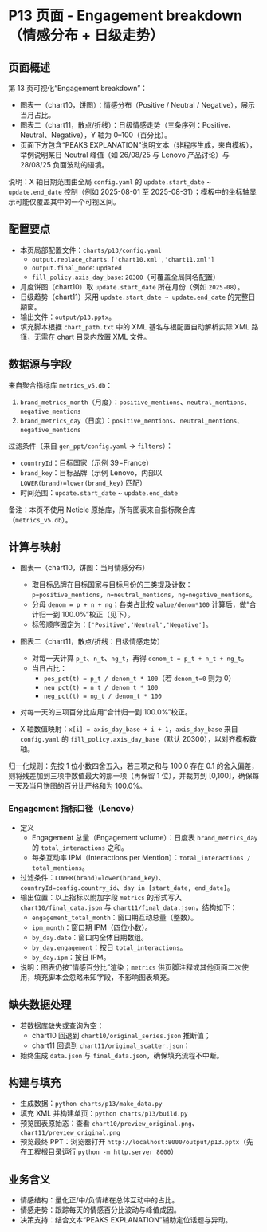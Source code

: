 # P13 页面 - Engagement breakdown（情感分布 + 日级走势）

## 页面概述

第 13 页可视化“Engagement breakdown”：
- 图表一（chart10，饼图）：情感分布（Positive / Neutral / Negative），展示当月占比。
- 图表二（chart11，散点/折线）：日级情感走势（三条序列：Positive、Neutral、Negative），Y 轴为 0–100（百分比）。
- 页面下方包含“PEAKS EXPLANATION”说明文本（非程序生成，来自模板），举例说明某日 Neutral 峰值（如 26/08/25 与 Lenovo 产品讨论）与 28/08/25 负面波动的语境。

说明：X 轴日期范围由全局 `config.yaml` 的 `update.start_date` ~ `update.end_date` 控制（例如 2025-08-01 至 2025-08-31）；模板中的坐标轴显示可能仅覆盖其中的一个可视区间。

## 配置要点

- 本页局部配置文件：`charts/p13/config.yaml`
  - `output.replace_charts`: `['chart10.xml','chart11.xml']`
  - `output.final_mode`: `updated`
  - `fill_policy.axis_day_base`: `20300`（可覆盖全局同名配置）
- 月度饼图（chart10）取 `update.start_date` 所在月份（例如 `2025-08`）。
- 日级趋势（chart11）采用 `update.start_date ~ update.end_date` 的完整日期窗。
- 输出文件：`output/p13.pptx`。
- 填充脚本根据 `chart_path.txt` 中的 XML 基名与根配置自动解析实际 XML 路径，无需在 chart 目录内放置 XML 文件。

## 数据源与字段

来自聚合指标库 `metrics_v5.db`：
1. `brand_metrics_month`（月度）：`positive_mentions`、`neutral_mentions`、`negative_mentions`
2. `brand_metrics_day`（日度）：`positive_mentions`、`neutral_mentions`、`negative_mentions`

过滤条件（来自 `gen_ppt/config.yaml` → `filters`）：
- `countryId`：目标国家（示例 39=France）
- `brand_key`：目标品牌（示例 Lenovo，内部以 `LOWER(brand)=lower(brand_key)` 匹配）
- 时间范围：`update.start_date` ~ `update.end_date`

备注：本页不使用 Neticle 原始库，所有图表来自指标聚合库（`metrics_v5.db`）。

## 计算与映射

- 图表一（chart10，饼图：当月情感分布）
  - 取目标品牌在目标国家与目标月份的三类提及计数：`p=positive_mentions`，`n=neutral_mentions`，`ng=negative_mentions`。
  - 分母 `denom = p + n + ng`；各类占比按 `value/denom*100` 计算后，做“合计归一到 100.0%”校正（见下）。
  - 标签顺序固定为：`['Positive','Neutral','Negative']`。

- 图表二（chart11，散点/折线：日级情感走势）
  - 对每一天计算 `p_t`、`n_t`、`ng_t`，再得 `denom_t = p_t + n_t + ng_t`。
  - 当日占比：
    - `pos_pct(t) = p_t / denom_t * 100`（若 `denom_t=0` 则为 0）
    - `neu_pct(t) = n_t / denom_t * 100`
    - `neg_pct(t) = ng_t / denom_t * 100`
 - 对每一天的三项百分比应用“合计归一到 100.0%”校正。
  - X 轴数值映射：`x[i] = axis_day_base + i + 1`，`axis_day_base` 来自 `config.yaml` 的 `fill_policy.axis_day_base`（默认 20300），以对齐模板数轴。

归一化规则：先按 1 位小数四舍五入，若三项之和与 100.0 存在 0.1 的舍入偏差，则将残差加到三项中数值最大的那一项（再保留 1 位），并裁剪到 [0,100]，确保每一天及当月饼图的百分比严格和为 100.0%。

### Engagement 指标口径（Lenovo）

- 定义
  - Engagement 总量（Engagement volume）：日度表 `brand_metrics_day` 的 `total_interactions` 之和。
  - 每条互动率 IPM（Interactions per Mention）：`total_interactions / total_mentions`。
- 过滤条件：`LOWER(brand)=lower(brand_key)`、`countryId=config.country_id`、`day in [start_date, end_date]`。
- 输出位置：以上指标以附加字段 `metrics` 的形式写入 `chart10/final_data.json` 与 `chart11/final_data.json`，结构如下：
  - `engagement_total_month`：窗口期互动总量（整数）。
  - `ipm_month`：窗口期 IPM（四位小数）。
  - `by_day.date`：窗口内全体日期数组。
  - `by_day.engagement`：按日 `total_interactions`。
  - `by_day.ipm`：按日 IPM。
- 说明：图表仍按“情感百分比”渲染；`metrics` 供页脚注释或其他页面二次使用，填充脚本会忽略未知字段，不影响图表填充。

## 缺失数据处理

- 若数据库缺失或查询为空：
  - chart10 回退到 `chart10/original_series.json` 推断值；
  - chart11 回退到 `chart11/original_scatter.json`；
- 始终生成 `data.json` 与 `final_data.json`，确保填充流程不中断。

## 构建与填充

- 生成数据：`python charts/p13/make_data.py`
- 填充 XML 并构建单页：`python charts/p13/build.py`
- 预览图表原始态：查看 `chart10/preview_original.png`、`chart11/preview_original.png`
 - 预览最终 PPT：浏览器打开 `http://localhost:8000/output/p13.pptx`（先在工程根目录运行 `python -m http.server 8000`）

## 业务含义

- 情感结构：量化正/中/负情绪在总体互动中的占比。
- 情感走势：跟踪每天的情感百分比波动与峰值成因。
- 决策支持：结合文本“PEAKS EXPLANATION”辅助定位话题与异动。

